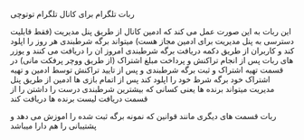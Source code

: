 ربات تلگرام برای کانال تلگرام توتوچی

این ربات به این صورت عمل می کند که ادمین کانال از طریق پنل مدیریت (فقط قابلیت دسترسی به پنل مدیریت برای ادمین مجاز هست) میتواند برگه شرطبندی هر روز را اپلود کند و کاربران از طریق دکمه دریافت برگه شرطبندی امروز ان را دریافت می کنند
و یوزر های ربات پس از انجام تراکنش و پرداخت مبلغ اشتراک (از طریق ووچر پرفکت مانی) در قسمت تهیه اشتراک و ثبت برگه شرطبندی و پس از تایید تراکنش توسط ادمین و تهیه اشتراک خود برگه شرط خود را اپلود کند
پس از اتمام بازی ها ادمین از طریق پنل مدیریت میتواند برنده ها یعنی کسانی که بیشترین شرطبندی درست را داشتن را از قسمت دریافت لیست برنده ها دریافت کند

ربات قسمت های دیگری مانند قوانین که نمونه برگه ثبت شده را اموزش می دهد و پشتیبانی را هم دارا میباشد
